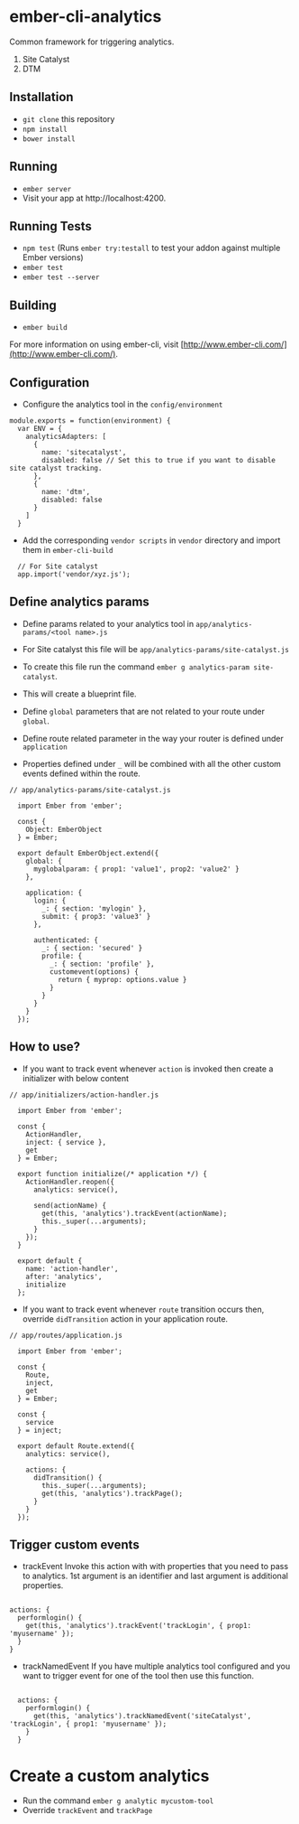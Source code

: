# ember-cli-analytics

Common framework for triggering analytics.
1. Site Catalyst
2. DTM

## Installation

* `git clone` this repository
* `npm install`
* `bower install`

## Running

* `ember server`
* Visit your app at http://localhost:4200.

## Running Tests

* `npm test` (Runs `ember try:testall` to test your addon against multiple Ember versions)
* `ember test`
* `ember test --server`

## Building

* `ember build`

For more information on using ember-cli, visit [http://www.ember-cli.com/](http://www.ember-cli.com/).

## Configuration

* Configure the analytics tool in the `config/environment`
```
module.exports = function(environment) {
  var ENV = {
    analyticsAdapters: [
      {
        name: 'sitecatalyst',
        disabled: false // Set this to true if you want to disable site catalyst tracking.
      },
      {
        name: 'dtm',
        disabled: false
      }
    ]
  }

```
* Add the corresponding `vendor scripts` in `vendor` directory and import them in `ember-cli-build`

```
  // For Site catalyst
  app.import('vendor/xyz.js');

```

## Define analytics params

* Define params related to your analytics tool in `app/analytics-params/<tool name>.js`
* For Site catalyst this file will be `app/analytics-params/site-catalyst.js`
* To create this file run the command `ember g analytics-param site-catalyst`.
* This will create a blueprint file.

* Define `global` parameters that are not related to your route under `global`.
* Define route related parameter in the way your router is defined under `application`
* Properties defined under `_` will be combined with all the other custom events defined within the route.

```
// app/analytics-params/site-catalyst.js

  import Ember from 'ember';

  const {
    Object: EmberObject
  } = Ember;

  export default EmberObject.extend({
    global: {
      myglobalparam: { prop1: 'value1', prop2: 'value2' }
    },

    application: {
      login: {
        _: { section: 'mylogin' },
        submit: { prop3: 'value3' }
      },

      authenticated: {
        _: { section: 'secured' }
        profile: {
          _: { section: 'profile' },
          customevent(options) {
            return { myprop: options.value }
          }
        }
      }
    }
  });

```

## How to use?

* If you want to track event whenever `action` is invoked then create a initializer with below content

```
// app/initializers/action-handler.js

  import Ember from 'ember';

  const {
    ActionHandler,
    inject: { service },
    get
  } = Ember;

  export function initialize(/* application */) {
    ActionHandler.reopen({
      analytics: service(),

      send(actionName) {
        get(this, 'analytics').trackEvent(actionName);
        this._super(...arguments);
      }
    });
  }

  export default {
    name: 'action-handler',
    after: 'analytics',
    initialize
  };
```

* If you want to track event whenever `route` transition occurs then, override `didTransition` action in your application route.

```
// app/routes/application.js

  import Ember from 'ember';

  const {
    Route,
    inject,
    get
  } = Ember;

  const {
    service
  } = inject;

  export default Route.extend({
    analytics: service(),

    actions: {
      didTransition() {
        this._super(...arguments);
        get(this, 'analytics').trackPage();
      }  
    }
  });

```

## Trigger custom events

* trackEvent
    Invoke this action with with properties that you need to pass to analytics.
    1st argument is an identifier and last argument is additional properties.

```

actions: {
  performlogin() {
    get(this, 'analytics').trackEvent('trackLogin', { prop1: 'myusername' });
  }
}

```

* trackNamedEvent
    If you have multiple analytics tool configured and you want to trigger event for one of the tool then use this function.

```

  actions: {
    performlogin() {
      get(this, 'analytics').trackNamedEvent('siteCatalyst', 'trackLogin', { prop1: 'myusername' });
    }
  }

```

# Create a custom analytics

* Run the command `ember g analytic mycustom-tool`
* Override `trackEvent` and `trackPage`
